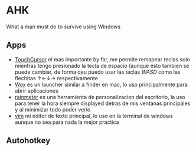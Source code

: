 # AHK
What a man must do to survive using Windows

##  Apps
* [TouchCursor]() el mas importante by far, me permite remapear teclas solo mientras tengo presionado la tecla de espacio (aunque esto tambien se puede cambiar, de forma qeu puedo usar las teclas _WASD_ como las flechitas ↑←↓→  respectivamente
* [Wox]() es un launcher similar a finder en mac, lo uso principalmente para abrir aplicaciones 
* [rainmeter]() es una herramienta de personalizacion del escritorio, la uso para tener la hora siempre displayed detras de mis ventanas principales y al minimizar todo poder verlo
* [vim]() mi editor de texto principal, lo uso en la terminal de windows aunque no sea para nada la mejor practica

##  Autohotkey
